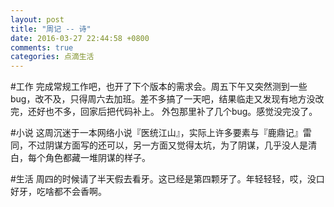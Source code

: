 ```yaml
---
layout: post
title: "周记 -- 诗"
date: 2016-03-27 22:44:58 +0800
comments: true
categories: 点滴生活
---
```

#工作
完成常规工作吧，也开了下个版本的需求会。周五下午又突然测到一些bug，改不及，只得周六去加班。差不多搞了一天吧，结果临走又发现有地方没改完，还好也不多，回家后把代码补上。
外包那里补了几个bug。感觉没完没了。

#小说
这周沉迷于一本网络小说『医统江山』，实际上许多要素与『鹿鼎记』雷同，不过阴谋方面写的还可以，另一方面又觉得太坑，为了阴谋，几乎没人是清白，每个角色都藏一堆阴谋的样子。

#生活
周四的时候请了半天假去看牙。这已经是第四颗牙了。年轻轻轻，哎，没口好牙，吃啥都不会香啊。
